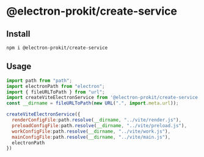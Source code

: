 # @electron-prokit/create-service

## Install
`npm i @electron-prokit/create-service`

## Usage

```js
import path from "path";
import electronPath from "electron";
import { fileURLToPath } from "url";
import createViteElectronService from '@electron-prokit/create-service'
const __dirname = fileURLToPath(new URL(".", import.meta.url));

createViteElectronService({
  renderConfigFile:path.resolve(__dirname, "../vite/render.js"),
  preloadConfigFile:path.resolve(__dirname, "../vite/preload.js"),
  workConfigFile:path.resolve(__dirname, "../vite/work.js"),
  mainConfigFile:path.resolve(__dirname, "../vite/main.js"),
  electronPath
})
```
